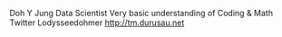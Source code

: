 Doh Y Jung Data Scientist
Very basic understanding of Coding & Math
Twitter Lodysseedohmer
http://tm.durusau.net
